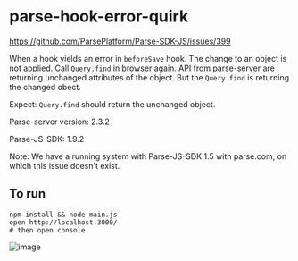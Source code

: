 # parse-hook-error-quirk

https://github.com/ParsePlatform/Parse-SDK-JS/issues/399

When a hook yields an error in `beforeSave` hook. The change to an object is not applied. Call `Query.find` in browser again. API from parse-server are returning unchanged attributes of the object. But the `Query.find` is returning the changed obect.

Expect: `Query.find` should return the unchanged object.

Parse-server version: 2.3.2

Parse-JS-SDK: 1.9.2

Note: We have a running system with Parse-JS-SDK 1.5 with parse.com, on which this issue doesn't exist.

## To run

```
npm install && node main.js
open http://localhost:3000/
# then open console
```

![image](https://cloud.githubusercontent.com/assets/1559832/22132030/555ead9c-df1c-11e6-9813-db06279aefd2.png)
